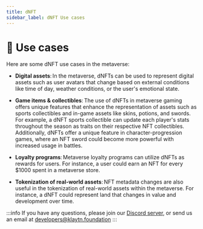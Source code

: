 ```yaml
---
title: dNFT
sidebar_label: dNFT Use cases
---
```


# 🎯 Use cases <a id="dNFT Use cases"> </a>

Here are some dNFT use cases in the metaverse: 

* **Digital assets**: In the metaverse, dNFTs can be used to represent digital assets such as user avatars that change based on external conditions like time of day, weather conditions, or the user's emotional state. 

* **Game items & collectibles**: The use of dNFTs in metaverse gaming offers unique features that enhance the representation of assets such as sports collectibles and in-game assets like skins, potions, and swords. For example, a dNFT sports collectible can update each player's stats throughout the season as traits on their respective NFT collectibles. Additionally, dNFTs offer a unique feature in character-progression games, where an NFT sword could become more powerful with increased usage in battles. 

* **Loyalty programs**: Metaverse loyalty programs can utilize dNFTs as rewards for users. For instance, a user could earn an NFT for every $1000 spent in a metaverse store. 

* **Tokenization of real-world assets**: NFT metadata changes are also useful in the tokenization of real-world assets within the metaverse. For instance, a dNFT could represent land that changes in value and development over time. 


:::info
If you have any questions, please join our [Discord server](https://discord.io/KlaytnOfficial), or send us an email at developers@klaytn.foundation
:::